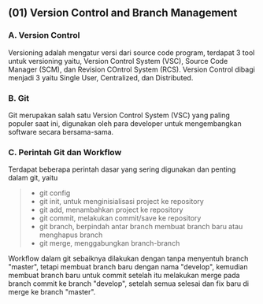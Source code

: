 ## **(01) Version Control and Branch Management**

### A. Version Control

Versioning adalah mengatur versi dari source code program, terdapat 3 tool untuk versioning yaitu, Version Control System (VSC), Source Code Manager (SCM), dan Revision COntrol System (RCS).
Version Control dibagi menjadi 3 yaitu Single User, Centralized, dan Distributed.

### B. Git

Git merupakan salah satu Version Control System (VSC) yang paling populer saat ini, digunakan oleh para developer untuk mengembangkan software secara bersama-sama.

### C. Perintah Git dan Workflow

Terdapat beberapa perintah dasar yang sering digunakan dan penting dalam git, yaitu

> - git config
> - git init, untuk menginisialisasi project ke repository
> - git add, menambahkan project ke repository
> - git commit, melakukan commit/save ke repository
> - git branch, berpindah antar branch membuat branch baru atau menghapus branch
> - git merge, menggabungkan branch-branch

Workflow dalam git sebaiknya dilakukan dengan tanpa menyentuh branch "master", tetapi membuat branch baru dengan nama "develop", kemudian membuat branch baru untuk commit setelah itu melakukan merge pada branch commit ke branch "develop", setelah semua selesai dan fix baru di merge ke branch "master".
